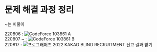 
# 문제 해결 과정 정리

~는 미풀이


220806 : ![CodeForce 103861 A](https://github.com/pokem1402/clearAlgorithm/blob/main/Codeforces/103861/A_DFS_ORDER.ipynb) <br>
220807 ~ : ![CodeForce 103861 B](https://github.com/pokem1402/clearAlgorithm/blob/main/Codeforces/103861/B_Beautiful_String.ipynb) <br>
220817 : ![프로그래머즈 2022 KAKAO BLIND RECRUITMENT 신고 결과 받기](https://github.com/pokem1402/clearAlgorithm/blob/main/Programmers/2022_KAKAO_BLINE_RECRUITMENT/92334/92334.ipynb) <br>
